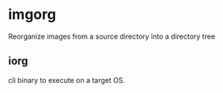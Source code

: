 # imgorg
Reorganize images from a source directory into a directory tree

## iorg

cli binary to execute on a target OS.
